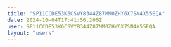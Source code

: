```yaml
---
title: "SP11CCDE53K6CSVY8344Z87MM0ZHY6X7SN4X55EQA"
date: 2024-10-04T17:41:56.206Z
user: SP11CCDE53K6CSVY8344Z87MM0ZHY6X7SN4X55EQA
layout: "users"
---
```

    